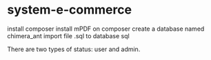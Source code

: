 # system-e-commerce

install composer
install mPDF on composer
create a database named chimera_ant
import file .sql to database sql

There are two types of status: user and admin.
